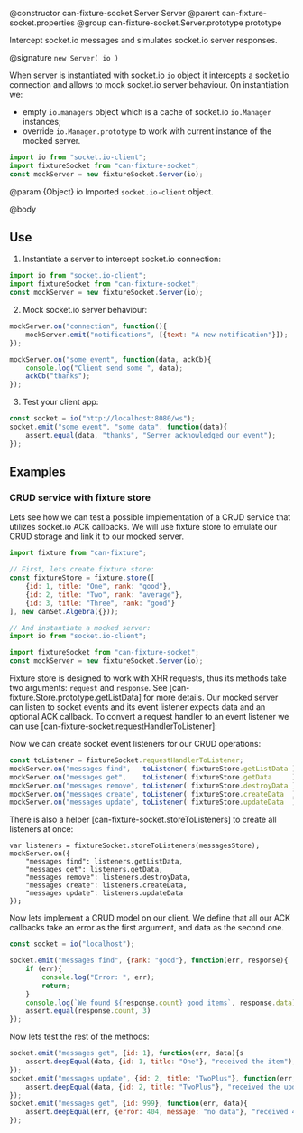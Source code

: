 @constructor can-fixture-socket.Server Server
@parent can-fixture-socket.properties
@group can-fixture-socket.Server.prototype prototype

Intercept socket.io messages and simulates socket.io server responses.

@signature `new Server( io )`

When server is instantiated with socket.io `io` object it intercepts a socket.io connection and allows to mock socket.io server behaviour. On instantiation we:
  - empty `io.managers` object which is a cache of socket.io `io.Manager` instances;
  - override `io.Manager.prototype` to work with current instance of the mocked server.

```js
import io from "socket.io-client";
import fixtureSocket from "can-fixture-socket";
const mockServer = new fixtureSocket.Server(io);
```

@param {Object} io Imported `socket.io-client` object.

@body

## Use

1. Instantiate a server to intercept socket.io connection:
```js
import io from "socket.io-client";
import fixtureSocket from "can-fixture-socket";
const mockServer = new fixtureSocket.Server(io);
```

2. Mock socket.io server behaviour:
```js
mockServer.on("connection", function(){
	mockServer.emit("notifications", [{text: "A new notification"}]);
});

mockServer.on("some event", function(data, ackCb){
	console.log("Client send some ", data);
	ackCb("thanks");
});
```

3. Test your client app:
```js
const socket = io("http://localhost:8080/ws");
socket.emit("some event", "some data", function(data){
	assert.equal(data, "thanks", "Server acknowledged our event");
});
```

## Examples

### CRUD service with fixture store

Lets see how we can test a possible implementation of a CRUD service that utilizes socket.io ACK callbacks. We will use fixture store to emulate our CRUD storage and link it to our mocked server.

```js
import fixture from "can-fixture";

// First, lets create fixture store:
const fixtureStore = fixture.store([
	{id: 1, title: "One", rank: "good"},
	{id: 2, title: "Two", rank: "average"},
	{id: 3, title: "Three", rank: "good"}
], new canSet.Algebra({}));

// And instantiate a mocked server:
import io from "socket.io-client";

import fixtureSocket from "can-fixture-socket";
const mockServer = new fixtureSocket.Server(io);
```

Fixture store is designed to work with XHR requests, thus its methods take two arguments: `request` and `response`. See [can-fixture.Store.prototype.getListData] for more details. Our mocked server can listen to socket events and its event listener expects data and an optional ACK callback. To convert a request handler to an event listener we can use [can-fixture-socket.requestHandlerToListener]:

Now we can create socket event listeners for our CRUD operations:
```js
const toListener = fixtureSocket.requestHandlerToListener;
mockServer.on("messages find",   toListener( fixtureStore.getListData ));
mockServer.on("messages get",    toListener( fixtureStore.getData     ));
mockServer.on("messages remove", toListener( fixtureStore.destroyData ));
mockServer.on("messages create", toListener( fixtureStore.createData  ));
mockServer.on("messages update", toListener( fixtureStore.updateData  ));
```

There is also a helper [can-fixture-socket.storeToListeners] to create all listeners at once:
```
var listeners = fixtureSocket.storeToListeners(messagesStore);
mockServer.on({
	"messages find": listeners.getListData,
	"messages get": listeners.getData,
	"messages remove": listeners.destroyData,
	"messages create": listeners.createData,
	"messages update": listeners.updateData
});
```

Now lets implement a CRUD model on our client. We define that all our ACK callbacks take an error as the first argument, and data as the second one.
```js
const socket = io("localhost");

socket.emit("messages find", {rank: "good"}, function(err, response){
	if (err){
		console.log("Error: ", err);
		return;
	}
	console.log(`We found ${response.count} good items`, response.data);
	assert.equal(response.count, 3)
});
```

Now lets test the rest of the methods:
```js
socket.emit("messages get", {id: 1}, function(err, data){s
	assert.deepEqual(data, {id: 1, title: "One"}, "received the item");
});
socket.emit("messages update", {id: 2, title: "TwoPlus"}, function(err, data){
	assert.deepEqual(data, {id: 2, title: "TwoPlus"}, "received the updated item");
});
socket.emit("messages get", {id: 999}, function(err, data){
	assert.deepEqual(err, {error: 404, message: "no data"}, "received 404 when looking for a non-existent item id");
});
```

